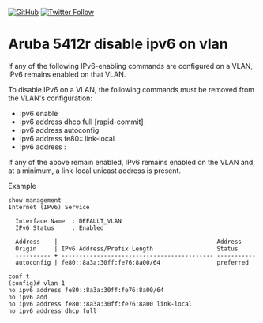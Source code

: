 <a href="https://mwhubbard.blogspot.com"><img alt="GitHub" src="https://img.shields.io/github/license/rikosintie/CookBook"></a>
<a href="https://twitter.com/rikosintie"><img alt="Twitter Follow" src="https://img.shields.io/twitter/follow/rikosintie?style=social"></a>

# Aruba 5412r disable ipv6 on vlan

If any of the following IPv6-enabling commands are configured on a VLAN, IPv6 remains enabled on that VLAN. 

To disable IPv6 on a VLAN, the following commands must be removed from the VLAN's configuration:

* ipv6 enable
* ipv6 address dhcp full [rapid-commit]
* ipv6 address autoconfig
* ipv6 address fe80::<interface-id> link-local
* ipv6 address <prefix>:<interface-id>

If any of the above remain enabled, IPv6 remains enabled on the VLAN and, at a minimum, a link-local unicast address is present.

Example

```
show management
Internet (IPv6) Service

  Interface Name  : DEFAULT_VLAN
  IPv6 Status     : Enabled

  Address    |                                             Address
  Origin     | IPv6 Address/Prefix Length                  Status
  ---------- + ------------------------------------------- -----------
  autoconfig | fe80::8a3a:30ff:fe76:8a00/64                preferred

conf t
(config)# vlan 1
no ipv6 address fe80::8a3a:30ff:fe76:8a00/64
no ipv6 add
no ipv6 address fe80::8a3a:30ff:fe76:8a00 link-local
no ipv6 address dhcp full
```
